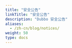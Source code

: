 ```yaml
---
title: "安全公告"
linkTitle: "安全公告"
description: "Dubbo 安全公告"
aliases:
  - /zh-cn/blog/notices/
weight: 50
type: docs
---
```



